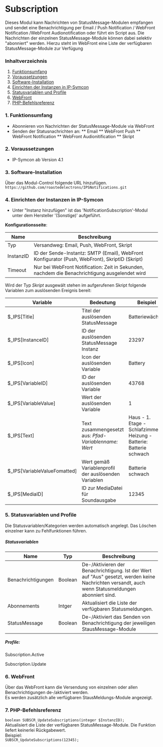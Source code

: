 # Subscription
Dieses Modul kann Nachrichten von StatusMessage-Modulen empfangen und sendet eine Benachrichtigung per Email / Push Notification / WebFront Notification /WebFront Audionotification  oder führt ein Script aus.
Die Nachrichten der einzelnen StatusMessage-Module können dabei selektiv "abonniert" werden. Hierzu steht im WebFront eine Liste der verfügbaren StatusMessage-Module zur Verfügung

### Inhaltverzeichnis

1. [Funktionsumfang](#1-funktionsumfang)
2. [Voraussetzungen](#2-voraussetzungen)
3. [Software-Installation](#3-software-installation)
4. [Einrichten der Instanzen in IP-Symcon](#4-einrichten-der-instanzen-in-ip-symcon)
5. [Statusvariablen und Profile](#5-statusvariablen-und-profile)
6. [WebFront](#6-webfront)
7. [PHP-Befehlsreferenz](#7-php-befehlsreferenz)

### 1. Funktionsumfang

* Abonnieren von Nachrichten der StatusMessage-Module via WebFront
* Senden der Statusnachrichten an:
** Email
** WebFront Push
** WebFront Notification
** WebFront Audionitification
** Skript


### 2. Voraussetzungen

- IP-Symcon ab Version 4.1

### 3. Software-Installation

Über das Modul-Control folgende URL hinzufügen.  
`https://github.com/roastedelectrons/IPSNotifications.git`  

### 4. Einrichten der Instanzen in IP-Symcon

- Unter "Instanz hinzufügen" ist das 'NotificationSubscription'-Modul unter dem Hersteller '(Sonstige)' aufgeführt.  

__Konfigurationsseite__:

Name                    | Beschreibung
----------------------- | ---------------------------------
Typ                     | Versandweg: Email, Push, WebFront, Skript 
InstanzID               | ID der Sende-Instantz: SMTP (Email), WebFront Konfigurator (Push, WebFront), SkriptID (Skript)
Timeout                 | Nur bei WebFront Notification: Zeit in Sekunden, nachdem die Benachrichtigung ausgelendet wird


Wird der Typ *Skript* ausgewält stehen im aufgerufenen Skript folgende Variablen zum auslösenden Ereignis bereit:

Variable                | Bedeutung                                     | Beispiel
----------------------- | ----------------------------------------------- | ----------------
    $_IPS[Title]        | Titel der auslösenden StatusMessage           | Batteriewächter
    $_IPS[InstanceID]   | ID der auslösenden StatusMessage Instanz      | 23297
    $_IPS[Icon]         | Icon der auslösenden Variable                 | Battery
    $_IPS[VariableID]   | ID der auslösenden Variable                   | 43768
    $_IPS[VariableValue]| Wert der auslösenden Variable                 | 1
    $_IPS[Text]         | Text zusammengesetzt aus: *Pfad-Variablenname: Wert* | Haus - 1. Etage - Schlafzimmer - Heizung - Batterie: Batterie schwach
    $_IPS[VariableValueFomatted] | Wert gemäß Variablenprofil der auslösenden Variablen | Batterie schwach
    $_IPS[MediaID]      | ID zur MediaDatei für Soundausgabe |          12345



### 5. Statusvariablen und Profile

Die Statusvariablen/Kategorien werden automatisch angelegt. Das Löschen einzelner kann zu Fehlfunktionen führen.

##### Statusvariablen

Name         | Typ       | Beschreibung
------------ | --------- | ----------------
Benachrichtigungen | Boolean | De-/Aktivieren der Benachrichtigung. Ist der Wert auf "Aus" gesetzt, werden keine Nachrichten versandt, auch wenn Statusmeldungen abonniert sind.
Abonnements      | Intger | Aktualisiert die Liste der verfügbaren Statusmeldungen.
StatusMessage       | Boolean   | De-/Aktiviert das Senden von Benachrichtigung der jeweiligen StausMessage-Module

##### Profile:

Subscription.Active

Subscription.Update

### 6. WebFront

Über das WebFront kann die Versendung von einzelnen oder allen Benachrichtigungen de-/aktiviert werden.  
Es werden zusätzlich alle verfügbaren StausMeldungs-Module angezeigt.

### 7. PHP-Befehlsreferenz

`boolean SUBSCR_UpdateSubscriptions(integer $InstanzID);`  
Aktualisiert die Liste der verfügbaren StatusMessage-Module. 
Die Funktion liefert keinerlei Rückgabewert.  
Beispiel:  
`SUBSCR_UpdateSubscriptions(12345);`
